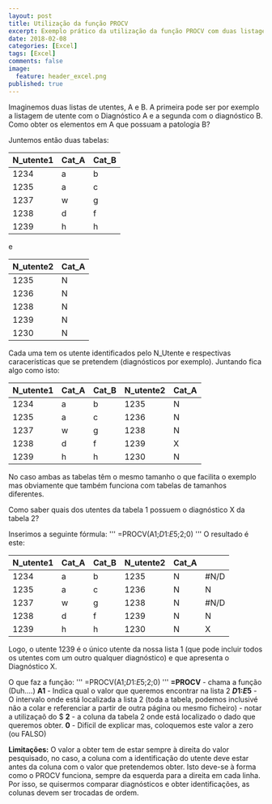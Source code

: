 ```yaml
---
layout: post
title: Utilização da função PROCV
excerpt: Exemplo prático da utilização da função PROCV com duas listagens de utentes
date: 2018-02-08
categories: [Excel]
tags: [Excel]
comments: false
image:
  feature: header_excel.png
published: true
---
```

Imaginemos duas listas de utentes, A e B. A primeira pode ser por exemplo a listagem de utente com o Diagnóstico A e a segunda com o diagnóstico B.
Como obter os elementos em A que possuam a patologia B?

Juntemos então duas tabelas:

| N_utente1 | Cat_A | Cat_B |
|-----------|-------|-------|
| 1234      | a     | b     |
| 1235      | a     | c     |
| 1237      | w     | g     |
| 1238      | d     | f     |
| 1239      | h     | h     |

e

| N_utente2 | Cat_A |
|-----------|-------|
| 1235      | N     |
| 1236      | N     |
| 1238      | N     |
| 1239      | N     |
| 1230      | N     |

Cada uma tem os utente identificados pelo N_Utente e respectivas caracerísticas que se pretendem (diagnósticos por exemplo).
Juntando fica algo como isto:

| N_utente1 | Cat_A | Cat_B | N_utente2 | Cat_A |
|-----------|-------|-------|-----------|-------|
| 1234      | a     | b     | 1235      | N     |
| 1235      | a     | c     | 1236      | N     |
| 1237      | w     | g     | 1238      | N     |
| 1238      | d     | f     | 1239      | X     |
| 1239      | h     | h     | 1230      | N     |

No caso ambas as tabelas têm o mesmo tamanho o que facilita o exemplo mas obviamente que também funciona com tabelas de tamanhos diferentes.

Como saber quais dos utentes da tabela 1 possuem o diagnóstico X da tabela 2?

Inserimos a seguinte fórmula:
'''
=PROCV(A1;$D$1:$E$5;2;0)
'''
O resultado é este:

| N_utente1 | Cat_A | Cat_B | N_utente2 | Cat_A |      |
|-----------|-------|-------|-----------|-------|------|
| 1234      | a     | b     | 1235      | N     | #N/D |
| 1235      | a     | c     | 1236      | N     | N    |
| 1237      | w     | g     | 1238      | N     | #N/D |
| 1238      | d     | f     | 1239      | N     | N    |
| 1239      | h     | h     | 1230      | N     | X    |

Logo, o utente 1239 é o único utente da nossa lista 1 (que pode incluir todos os utentes com um outro qualquer diagnóstico) e que apresenta o Diagnóstico X.

O que faz a função:
'''
=PROCV(A1;$D$1:$E$5;2;0)
'''
**=PROCV** - chama a função (Duh....)
**A1** - Indica qual o valor que queremos encontrar na lista 2
**$D$1:$E$5** - O intervalo onde está localizada a lista 2 (toda a tabela, podemos inclusivé não a colar e referenciar a partir de outra página ou mesmo ficheiro) - notar a utilizaçaõ do $
**2** - a coluna da tabela 2 onde está localizado o dado que queremos obter.
**0** - Difícil de explicar mas, coloquemos este valor a zero (ou FALSO)

**Limitações:** O valor a obter tem de estar sempre à direita do valor pesquisado, no caso, a coluna com a identificação do utente deve estar antes da coluna com o valor que pretendemos obter. Isto deve-se à forma como o PROCV funciona, sempre da esquerda para a direita em cada linha. Por isso, se quisermos comparar diagnósticos e obter identificações, as colunas devem ser trocadas de ordem.
